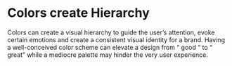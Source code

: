 # Colors create Hierarchy

Colors can create a visual hierarchy to guide the user’s attention, evoke certain emotions and create a consistent visual identity for a brand. Having a well-conceived color scheme can elevate a design from “ good “ to “ great” while a mediocre palette may hinder the very user experience.
